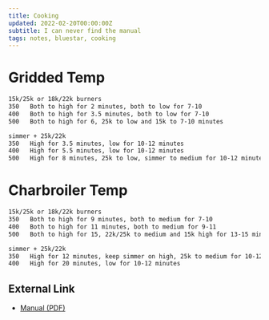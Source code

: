 ```yaml
---
title: Cooking
updated: 2022-02-20T00:00:00Z
subtitle: I can never find the manual
tags: notes, bluestar, cooking
---
```


# Gridded Temp

```txt
15k/25k or 18k/22k burners
350   Both to high for 2 minutes, both to low for 7-10
400   Both to high for 3.5 minutes, both to low for 7-10
500   Both to high for 6, 25k to low and 15k to 7-10 minutes

simmer + 25k/22k
350   High for 3.5 minutes, low for 10-12 minutes
400   High for 5.5 minutes, low for 10-12 minutes
500   High for 8 minutes, 25k to low, simmer to medium for 10-12 minutes
```

# Charbroiler Temp

```txt
15k/25k or 18k/22k burners
350   Both to high for 9 minutes, both to medium for 7-10
400   Both to high for 11 minutes, both to medium for 9-11
500   Both to high for 15, 22k/25k to medium and 15k high for 13-15 minutes

simmer + 25k/22k
350   High for 12 minutes, keep simmer on high, 25k to medium for 10-12 minutes
400   High for 20 minutes, low for 10-12 minutes
```

## External Link

- [Manual (PDF)](https://www.bluestarcooking.com/wp-content/uploads/2019/03/BlueStar-FreeStanding-Range-Use-Care-Manual-750355-Rev3.28.19.pdf)
